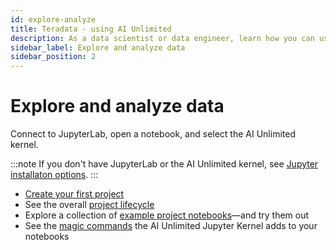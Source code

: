 ```yaml
---
id: explore-analyze
title: Teradata - using AI Unlimited
description: As a data scientist or data engineer, learn how you can use AI Unlimited.
sidebar_label: Explore and analyze data
sidebar_position: 2
---
```


# Explore and analyze data

Connect to JupyterLab, open a notebook, and select the AI Unlimited kernel.

:::note
If you don't have JupyterLab or the AI Unlimited kernel, see [Jupyter installaton options](/docs/advanced/jupyterlab).
:::


- [Create your first project](/docs/explore-and-analyze-data/create-first-project.md)
- See the overall [project lifecycle](/docs/explore-and-analyze-data/project-lifecycle.md)
- Explore a collection of [example project notebooks](/docs/explore-and-analyze-data/example-projects.md)&mdash;and try them out
- See the [magic commands](/docs/explore-and-analyze-data/magic-commands.md) the AI Unlimited Jupyter Kernel adds to your notebooks